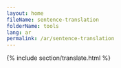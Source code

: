 ```yaml
---
layout: home
fileName: sentence-translation
folderName: tools
lang: ar
permalink: /ar/sentence-translation
---
```

{% include section/translate.html %}
